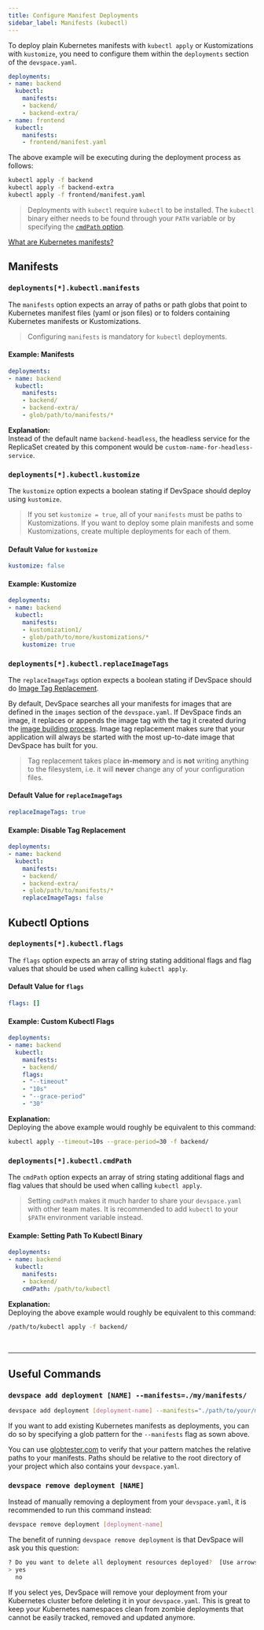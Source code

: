```yaml
---
title: Configure Manifest Deployments
sidebar_label: Manifests (kubectl)
---
```


To deploy plain Kubernetes manifests with `kubectl apply` or Kustomizations with `kustomize`, you need to configure them within the `deployments` section of the `devspace.yaml`.
```yaml
deployments:
- name: backend
  kubectl:
    manifests:
    - backend/
    - backend-extra/
- name: frontend
  kubectl:
    manifests:
    - frontend/manifest.yaml
```

The above example will be executing during the deployment process as follows:
```bash
kubectl apply -f backend
kubectl apply -f backend-extra
kubectl apply -f frontend/manifest.yaml
```

> Deployments with `kubectl` require `kubectl` to be installed. The `kubectl` binary either needs to be found through your `PATH` variable or by specifying the [`cmdPath` option](#cmdpath).

[What are Kubernetes manifests?](../../../../cli/deployment/kubernetes-manifests/what-are-manifests)


## Manifests

### `deployments[*].kubectl.manifests`
The `manifests` option expects an array of paths or path globs that point to Kubernetes manifest files (yaml or json files) or to folders containing Kubernetes manifests or Kustomizations.

> Configuring `manifests` is mandatory for `kubectl` deployments.

#### Example: Manifests
```yaml
deployments:
- name: backend
  kubectl:
    manifests:
    - backend/
    - backend-extra/
    - glob/path/to/manifests/*
```
**Explanation:**  
Instead of the default name `backend-headless`, the headless service for the ReplicaSet created by this component would be `custom-name-for-headless-service`.


### `deployments[*].kubectl.kustomize`
The `kustomize` option expects a boolean stating if DevSpace should deploy using `kustomize`.

> If you set `kustomize = true`, all of your `manifests` must be paths to Kustomizations. If you want to deploy some plain manifests and some Kustomizations, create multiple deployments for each of them.


#### Default Value for `kustomize`
```yaml
kustomize: false
```

#### Example: Kustomize
```yaml
deployments:
- name: backend
  kubectl:
    manifests:
    - kustomization1/
    - glob/path/to/more/kustomizations/*
    kustomize: true
```


### `deployments[*].kubectl.replaceImageTags`
The `replaceImageTags` option expects a boolean stating if DevSpace should do [Image Tag Replacement](../../../../cli/deployment/workflow-basics#3-tag-replacement).

By default, DevSpace searches all your manifests for images that are defined in the `images` section of the `devspace.yaml`. If DevSpace finds an image, it replaces or appends the image tag with the tag it created during the [image building process](../../../../cli/image-building/workflow-basics). Image tag replacement makes sure that your application will always be started with the most up-to-date image that DevSpace has built for you.

> Tag replacement takes place **in-memory** and is **not** writing anything to the filesystem, i.e. it will **never** change any of your configuration files.

#### Default Value for `replaceImageTags`
```yaml
replaceImageTags: true
```

#### Example: Disable Tag Replacement
```yaml
deployments:
- name: backend
  kubectl:
    manifests:
    - backend/
    - backend-extra/
    - glob/path/to/manifests/*
    replaceImageTags: false
```


## Kubectl Options

### `deployments[*].kubectl.flags`
The `flags` option expects an array of string stating additional flags and flag values that should be used when calling `kubectl apply`.

#### Default Value for `flags`
```yaml
flags: []
```

#### Example: Custom Kubectl Flags
```yaml
deployments:
- name: backend
  kubectl:
    manifests:
    - backend/
    flags:
    - "--timeout"
    - "10s"
    - "--grace-period"
    - "30"
```
**Explanation:**  
Deploying the above example would roughly be equivalent to this command:
```bash
kubectl apply --timeout=10s --grace-period=30 -f backend/
```


### `deployments[*].kubectl.cmdPath`
The `cmdPath` option expects an array of string stating additional flags and flag values that should be used when calling `kubectl apply`.

> Setting `cmdPath` makes it much harder to share your `devspace.yaml` with other team mates. It is recommended to add `kubectl` to your `$PATH` environment variable instead.

#### Example: Setting Path To Kubectl Binary
```yaml
deployments:
- name: backend
  kubectl:
    manifests:
    - backend/
    cmdPath: /path/to/kubectl
```
**Explanation:**  
Deploying the above example would roughly be equivalent to this command:
```bash
/path/to/kubectl apply -f backend/
```



<br>

---
## Useful Commands

### `devspace add deployment [NAME] --manifests=./my/manifests/`
```bash
devspace add deployment [deployment-name] --manifests="./path/to/your/manifests"
```
If you want to add existing Kubernetes manifests as deployments, you can do so by specifying a glob pattern for the `--manifests` flag as sown above. 

You can use [globtester.com](http://www.globtester.com/#p=eJzT0y9ILMnQL8nXr8wvLdLPTczLTEstLinW19ICAIcMCZc%3D&r=eJyVzMENgCAMAMBVDAPQBSq7VKiRhAKhlYTt9e3PAe4w5bnFQqq7E7J4ueChk11gDVa7BwjVfLKaQuJe2hKu5hdJwWMEhNcH%2FJEoj5kjf4YH8%2BAw7w%3D%3D&) to verify that your pattern matches the relative paths to your manifests. Paths should be relative to the root directory of your project which also contains your `devspace.yaml`.

### `devspace remove deployment [NAME]`
Instead of manually removing a deployment from your `devspace.yaml`, it is recommended to run this command instead:
```bash
devspace remove deployment [deployment-name]
```

The benefit of running `devspace remove deployment` is that DevSpace will ask you this question:
```bash
? Do you want to delete all deployment resources deployed?  [Use arrows to move, type to filter]
> yes
  no
```

If you select yes, DevSpace  will remove your deployment from your Kubernetes cluster before deleting it in your `devspace.yaml`. This is great to keep your Kubernetes namespaces clean from zombie deployments that cannot be easily tracked, removed and updated anymore.
